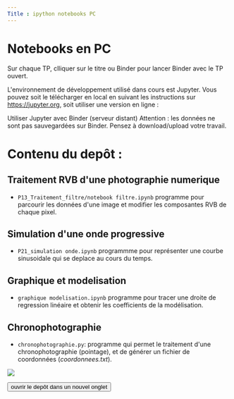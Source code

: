 ```yaml
---
Title : ipython notebooks PC
---
```



# Notebooks en PC

Sur chaque TP, clliquer sur le titre ou Binder pour lancer Binder avec le TP ouvert.

L'environnement de développement utilisé dans cours est Jupyter. Vous pouvez soit le télécharger en local en suivant les instructions sur https://jupyter.org, soit utiliser une version en ligne :

Utiliser Jupyter avec Binder (serveur distant)
Attention : les données ne sont pas sauvegardées sur Binder. Pensez à download/upload votre travail.

# Contenu du depôt : 
## Traitement RVB d'une photographie numerique
* `P13_Traitement_filtre/notebook filtre.ipynb` programme pour parcourir les données d'une image et modifier les composantes RVB de chaque pixel.


## Simulation d'une onde progressive
* `P21_simulation onde.ipynb` programmme pour représenter une courbe sinusoidale qui se deplace au cours du temps.

## Graphique et modelisation
* `graphique modelisation.ipynb` programme pour tracer une droite de regression linéaire et obtenir les coefficients de la modélisation.

## Chronophotographie
* `chronophotographie.py`: programme qui permet le traitement d'une chronophotographie (pointage), et de générer un fichier de coordonnées (*coordonnees.txt*).

<a href="https://mybinder.org/v2/gh/tix06/notebooks_Physique.git/master" target="_blank"><img src="https://mybinder.org/badge_logo.svg"></a>


<form id="fs-frm" name="bouton">
<a href="https://mybinder.org/v2/gh/tix06/notebooks_Physique/HEAD" target="_blank">
    <input type="button" value="ouvrir le depôt dans un nouvel onglet"></a>
</form>

<!--lien sur mybinder : 
https://mybinder.org/v2/gh/tix06/notebooks.git/master


<style>
#fs-frm:hover { font-size: 105% }







#fs-frm input,

#fs-frm label {
  font-family: inherit;
  font-size: 100%;
  color: inherit;
  border: none;
  border-radius: 0;
  display: block;
  width: 100%;
  padding: 0;
  margin: 0;
  -webkit-appearance: none;
  -moz-appearance: none;
}
#fs-frm label,
#fs-frm legend {
  font-size: .825em;
  margin-bottom: .5em;
}
/* border, padding, margin, width */
#fs-frm input,
#fs-frm select,
#fs-frm textarea {
  border: 1px solid rgba(0,0,0,0.2);
  background-color: rgba(255,255,255,0.9);
  padding: .75em 1em;
  margin-bottom: 1.5em;
}
#fs-frm input:focus,
#fs-frm select:focus,
#fs-frm textarea:focus {
  background-color: white;
  outline-style: solid;
  outline-width: thin;
  outline-color: gray;
  outline-offset: -1px;
}
#fs-frm [type="text"],
#fs-frm [type="email"] {
  width: 100%;
}
#fs-frm [type="button"],
#fs-frm [type="submit"],
#fs-frm [type="reset"] {
  width: auto;
  cursor: pointer;
  -webkit-appearance: button;
  -moz-appearance: button;
  appearance: button;
}
#fs-frm [type="button"]:focus,
#fs-frm [type="submit"]:focus,
#fs-frm [type="reset"]:focus {
  outline: none;
}
#fs-frm [type="submit"],
#fs-frm [type="reset"] {
  margin-bottom: 0;
}
#fs-frm select {
  text-transform: none;
}

/* address, locale */
#fs-frm fieldset.locale input[name="city"],
#fs-frm fieldset.locale select[name="state"],
#fs-frm fieldset.locale input[name="postal-code"] {
  display: inline;
}
#fs-frm fieldset.locale input[name="city"] {
  width: 52%;
}
#fs-frm fieldset.locale select[name="state"],
#fs-frm fieldset.locale input[name="postal-code"] {
  width: 20%;
}
#fs-frm fieldset.locale input[name="city"],
#fs-frm fieldset.locale select[name="state"] {
  margin-right: 3%;
}
</style>
-->
